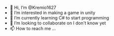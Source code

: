 - 👋 Hi, I’m @Kremio1627
- 👀 I’m interested in making a game in unity
- 🌱 I’m currently learning C# to start programming
- 💞️ I’m looking to collaborate on I don't know yet
- 📫 How to reach me ...

<!---
Kremio1627/Kremio1627 is a ✨ special ✨ repository because its `README.md` (this file) appears on your GitHub profile.
You can click the Preview link to take a look at your changes.
--->
